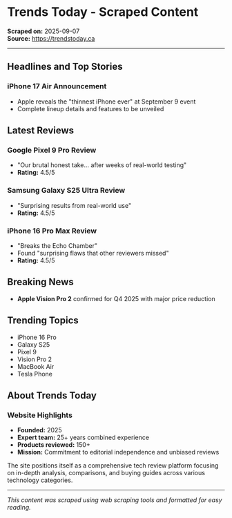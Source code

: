 # Trends Today - Scraped Content

**Scraped on:** 2025-09-07  
**Source:** https://trendstoday.ca

---

## Headlines and Top Stories

### iPhone 17 Air Announcement

- Apple reveals the "thinnest iPhone ever" at September 9 event
- Complete lineup details and features to be unveiled

## Latest Reviews

### Google Pixel 9 Pro Review

- "Our brutal honest take... after weeks of real-world testing"
- **Rating:** 4.5/5

### Samsung Galaxy S25 Ultra Review

- "Surprising results from real-world use"
- **Rating:** 4.5/5

### iPhone 16 Pro Max Review

- "Breaks the Echo Chamber"
- Found "surprising flaws that other reviewers missed"
- **Rating:** 4.5/5

## Breaking News

- **Apple Vision Pro 2** confirmed for Q4 2025 with major price reduction

## Trending Topics

- iPhone 16 Pro
- Galaxy S25
- Pixel 9
- Vision Pro 2
- MacBook Air
- Tesla Phone

## About Trends Today

### Website Highlights

- **Founded:** 2025
- **Expert team:** 25+ years combined experience
- **Products reviewed:** 150+
- **Mission:** Commitment to editorial independence and unbiased reviews

The site positions itself as a comprehensive tech review platform focusing on in-depth analysis, comparisons, and buying guides across various technology categories.

---

_This content was scraped using web scraping tools and formatted for easy reading._

